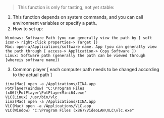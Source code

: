 > This function is only for tasting, not yet stable:

1. This function depends on system commands, and you can call environment variables or specify a path。
2. How to set up:
```
Windows: Software Path (you can generally view the path by [ soft icon-> right-click properties-> Target ])
Mac: open-a/Applications/software name. App (you can generally view the path through [ access-> Application-> Copy Software ])
Linux: Software path (generally the path can be viewed through [whereis software name])
```
3. Common player [ each computer path needs to be changed according to the actual path ]
```
iina(Mac) open -a /Applications/IINA.app
PotPlayer(Window) "C:\Program Files (x86)\PotPlayer\PotPlayerMini64.exe"
VLC(Linux) /usr/bin/vlc
iina(Mac) open -a /Applications/IINA.app
VLC(Mac) open -a /Applications/VLC.app
VLC(Window) "C:\Program Files (x86)\VideoLAN\VLC\vlc.exe"
```
